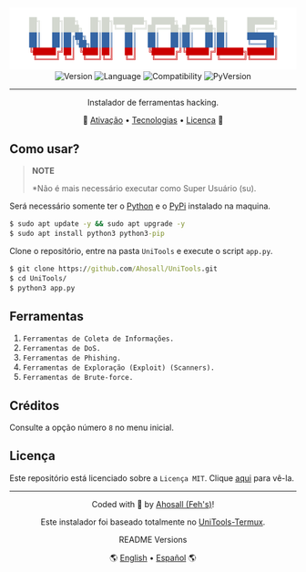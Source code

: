 <div align="center">
  <img src="../logo-UniTools.png" alt="Logo-UniTools"/>
  <br>
  <img alt="Version" src="https://img.shields.io/badge/Version-2.0-black.svg?style=for-the-badge&"/>
  <img alt="Language" src="https://img.shields.io/badge/Language-python-blue.svg?style=for-the-badge"/>
  <img alt="Compatibility" src="https://img.shields.io/badge/Linux-Unix-purple.svg?style=for-the-badge&logo=linux"/>
  <img alt="PyVersion" src="https://img.shields.io/badge/Py_version-3.x-blue.svg?style=for-the-badge&logo=python"/>

  ---
  Instalador de ferramentas hacking.
</div>

<p align="center">
 🏁
 <a href="#ativacao">Ativação</a> • 
 <a href="#tecnologias">Tecnologias</a> • 
 <a href="#licenca">Licença</a>
 🏁
</p>

<h2 id="howToUse">Como usar?</h2>

> **NOTE**
>
> *Não é mais necessário executar como Super Usuário (su).

Será necessário somente ter o <a href="https://www.python.org">Python</a> e o <a href="https://pypi.org">PyPi</a> instalado na maquina.

```bat
$ sudo apt update -y && sudo apt upgrade -y
$ sudo apt install python3 python3-pip
```

Clone o repositório, entre na pasta `UniTools` e execute o script `app.py`.
```bat
$ git clone https://github.com/Ahosall/UniTools.git
$ cd UniTools/
$ python3 app.py
```

<h2 id="tools">Ferramentas</h2>

1. `Ferramentas de Coleta de Informações.`
1. `Ferramentas de DoS.`
1. `Ferramentas de Phishing.`
1. `Ferramentas de Exploração (Exploit) (Scanners).`
1. `Ferramentas de Brute-force.`

<h2 id="credits">Créditos</h2>

Consulte a opção número `8` no menu inicial.

<h2 id="license">Licença</h2>

Este repositório está licenciado sobre a `Licença MIT`. Clique <a href="./LICENSE">aqui</a> para vê-la.

---
<div id="autor" align="center">
  <p>
    Coded with 🤍 by <a href="https://github.com/Ahosall">Ahosall (Feh's)</a>!
  </p>
  <p>
    Este instalador foi baseado totalmente no <a href="https://github.com/Zian25/UniTools-Termux">UniTools-Termux</a>.
  </p>
</div>
<div align="center">
  README Versions
  <p>
    🌎
    <a href="../../README.md">English</a> • 
    <a href="./esREADME.md">Español</a>
    🌎
  </p>
</div>